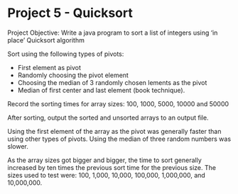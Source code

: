 # Project 5 - Quicksort

Project Objective: Write a java program to sort a list of integers using ‘in place’ Quicksort algorithm

Sort using the following types of pivots:

* First element as pivot
* Randomly choosing the pivot element
* Choosing the median of 3 randomly chosen lements as the pivot
* Median of first center and last element (book technique).

Record the sorting times for array sizes: 100, 1000, 5000, 10000 and 50000

After sorting, output the sorted and unsorted arrays to an output file.

Using the first element of the array as the pivot was generally faster than using other types of pivots.
Using the median of three random numbers was slower.

As the array sizes got bigger and bigger, the time to sort generally increased by ten times the previous sort time for the previous size. The sizes used to test were: 100, 1,000, 10,000, 100,000, 1,000,000, and 10,000,000.